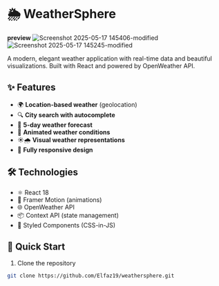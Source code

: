 # 🌦️ WeatherSphere

**preview**
![Screenshot 2025-05-17 145406-modified](https://github.com/user-attachments/assets/6250c6c7-fe85-4a27-bbfb-7bb604791e17)
![Screenshot 2025-05-17 145245-modified](https://github.com/user-attachments/assets/390c5edd-843a-4589-b5ad-f1972e34a2e5)



A modern, elegant weather application with real-time data and beautiful visualizations. Built with React and powered by OpenWeather API.

## ✨ Features

- 🌍 **Location-based weather** (geolocation)
- 🔍 **City search with autocomplete**
- 📅 **5-day weather forecast**
- 🌈 **Animated weather conditions**
- ☀️🌧️ **Visual weather representations**
- 📱 **Fully responsive design**

## 🛠️ Technologies

- ⚛️ React 18
- 🎨 Framer Motion (animations)
- 🌐 OpenWeather API
- 📦 Context API (state management)
- 💅 Styled Components (CSS-in-JS)

## 🚀 Quick Start

1. Clone the repository
```bash
git clone https://github.com/Elfaz19/weathersphere.git
